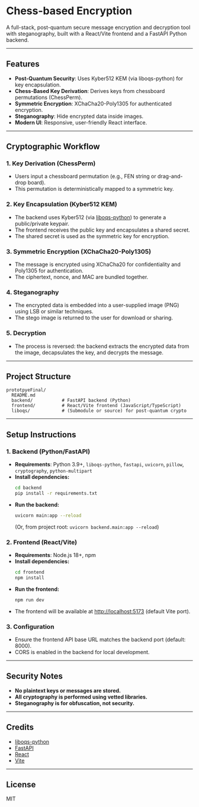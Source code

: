 # Chess-based Encryption

A full-stack, post-quantum secure message encryption and decryption tool with steganography, built with a React/Vite frontend and a FastAPI Python backend.

---

## Features

- **Post-Quantum Security**: Uses Kyber512 KEM (via liboqs-python) for key encapsulation.
- **Chess-Based Key Derivation**: Derives keys from chessboard permutations (ChessPerm).
- **Symmetric Encryption**: XChaCha20-Poly1305 for authenticated encryption.
- **Steganography**: Hide encrypted data inside images.
- **Modern UI**: Responsive, user-friendly React interface.

---

## Cryptographic Workflow

### 1. **Key Derivation (ChessPerm)**
- Users input a chessboard permutation (e.g., FEN string or drag-and-drop board).
- This permutation is deterministically mapped to a symmetric key.

### 2. **Key Encapsulation (Kyber512 KEM)**
- The backend uses Kyber512 (via [liboqs-python](https://github.com/open-quantum-safe/liboqs-python)) to generate a public/private keypair.
- The frontend receives the public key and encapsulates a shared secret.
- The shared secret is used as the symmetric key for encryption.

### 3. **Symmetric Encryption (XChaCha20-Poly1305)**
- The message is encrypted using XChaCha20 for confidentiality and Poly1305 for authentication.
- The ciphertext, nonce, and MAC are bundled together.

### 4. **Steganography**
- The encrypted data is embedded into a user-supplied image (PNG) using LSB or similar techniques.
- The stego image is returned to the user for download or sharing.

### 5. **Decryption**
- The process is reversed: the backend extracts the encrypted data from the image, decapsulates the key, and decrypts the message.

---

## Project Structure

```
prototpyeFinal/
  README.md
  backend/           # FastAPI backend (Python)
  frontend/          # React/Vite frontend (JavaScript/TypeScript)
  liboqs/            # (Submodule or source) for post-quantum crypto
```

---

## Setup Instructions

### 1. **Backend (Python/FastAPI)**

- **Requirements**: Python 3.9+, `liboqs-python`, `fastapi`, `uvicorn`, `pillow`, `cryptography`, `python-multipart`
- **Install dependencies:**
  ```sh
  cd backend
  pip install -r requirements.txt
  ```
- **Run the backend:**
  ```sh
  uvicorn main:app --reload
  ```
  (Or, from project root: `uvicorn backend.main:app --reload`)

### 2. **Frontend (React/Vite)**

- **Requirements**: Node.js 18+, npm
- **Install dependencies:**
  ```sh
  cd frontend
  npm install
  ```
- **Run the frontend:**
  ```sh
  npm run dev
  ```
- The frontend will be available at [http://localhost:5173](http://localhost:5173) (default Vite port).

### 3. **Configuration**
- Ensure the frontend API base URL matches the backend port (default: 8000).
- CORS is enabled in the backend for local development.

---

## Security Notes
- **No plaintext keys or messages are stored.**
- **All cryptography is performed using vetted libraries.**
- **Steganography is for obfuscation, not security.**

---

## Credits
- [liboqs-python](https://github.com/open-quantum-safe/liboqs-python)
- [FastAPI](https://fastapi.tiangolo.com/)
- [React](https://react.dev/)
- [Vite](https://vitejs.dev/)

---

## License
MIT 